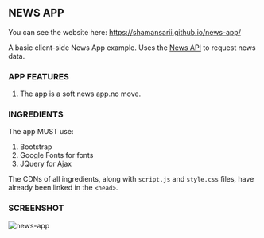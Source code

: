 NEWS APP
--------
You can see the website here:  https://shamansarii.github.io/news-app/

A basic client-side News App example.
Uses the [News API](https://newsapi.org/) to request news data.

### APP FEATURES

1. The app is a soft news app.no move.

### INGREDIENTS

The app MUST use:
1. Bootstrap
2. Google Fonts for fonts
3. JQuery for Ajax

The CDNs of all ingredients, along with `script.js` and `style.css` files, have already been linked in the `<head>`.
 
 ### SCREENSHOT
 
 ![news-app](https://user-images.githubusercontent.com/38943439/46164068-65053580-c2a6-11e8-9a82-ae47a49718f6.png)
